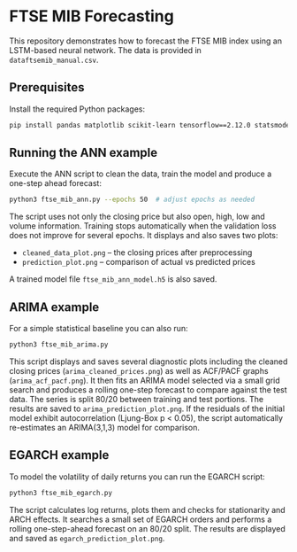 # FTSE MIB Forecasting

This repository demonstrates how to forecast the FTSE MIB index using
an LSTM-based neural network.
The data is provided in `dataftsemib_manual.csv`.

## Prerequisites

Install the required Python packages:

```bash
pip install pandas matplotlib scikit-learn tensorflow==2.12.0 statsmodels pmdarima
```

## Running the ANN example

Execute the ANN script to clean the data, train the model and produce a
one-step ahead forecast:

```bash
python3 ftse_mib_ann.py --epochs 50  # adjust epochs as needed
```

The script uses not only the closing price but also open, high, low and
volume information.  Training stops automatically when the validation
loss does not improve for several epochs.  It displays and also saves
two plots:

- `cleaned_data_plot.png` – the closing prices after preprocessing
- `prediction_plot.png` – comparison of actual vs predicted prices

A trained model file `ftse_mib_ann_model.h5` is also saved.

## ARIMA example

For a simple statistical baseline you can also run:

```bash
python3 ftse_mib_arima.py
```

This script displays and saves several diagnostic plots including the cleaned closing
prices (`arima_cleaned_prices.png`) as well as ACF/PACF graphs
(`arima_acf_pacf.png`). It then fits an ARIMA model selected via a small grid
search and produces a rolling one-step forecast to compare against the test
data. The series is split 80/20 between training and test portions. The results
are saved to `arima_prediction_plot.png`. If the residuals of the initial model
exhibit autocorrelation (Ljung-Box p < 0.05), the script automatically
re-estimates an ARIMA(3,1,3) model for comparison.


## EGARCH example

To model the volatility of daily returns you can run the EGARCH
script:

```bash
python3 ftse_mib_egarch.py
```

The script calculates log returns, plots them and checks for
stationarity and ARCH effects. It searches a small set of EGARCH orders
and performs a rolling one-step-ahead forecast on an 80/20 split. The
results are displayed and saved as `egarch_prediction_plot.png`.
